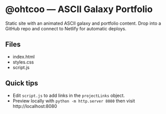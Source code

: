 # @ohtcoo — ASCII Galaxy Portfolio

Static site with an animated ASCII galaxy and portfolio content. Drop into a GitHub repo and connect to Netlify for automatic deploys.

## Files
- index.html
- styles.css
- script.js

## Quick tips
- Edit `script.js` to add links in the `projectLinks` object.
- Preview locally with `python -m http.server 8080` then visit http://localhost:8080
